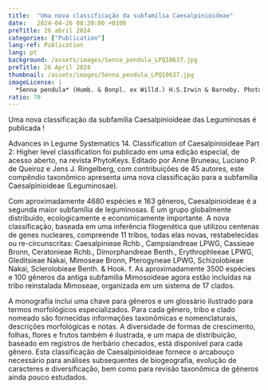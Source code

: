 ```yaml
---
title:  "Uma nova classificação da subfamília Caesalpinioideae"
date:   2024-04-26 08:20:00 +0100
preTitle: 26 abril 2024
categories: ["Publication"]
lang-ref: Publication
lang: pt
background: /assets/images/Senna_pendula_LPQ10637.jpg
preTitle: 26 April 2024
thumbnail: /assets/images/Senna_pendula_LPQ10637.jpg
imageLicense: |
  *Senna pendula* (Humb. & Bonpl. ex Willd.) H.S.Irwin & Barneby. Photo by Luciano P. de Queiroz
ratio: 70
---
```


Uma nova classificação da subfamília Caesalpinioideae das Leguminosas é publicada !

Advances in Legume Systematics 14. Classification of Caesalpinioideae Part 2: Higher level classification 
foi publicado em uma edição especial, de acesso aberto, na revista PhytoKeys. Editado por Anne Bruneau, Luciano P. de Queiroz e Jens J. Ringelberg, com contribuições de 45 autores, este compêndio taxonômico apresenta uma nova classificação para a subfamília Caesalpinioideae (Leguminosae). 

Com aproximadamente 4680 espécies e 163 gêneros, Caesalpinioideae é a segunda maior subfamília de leguminosas. É um grupo globalmente distribuído, ecologicamente e economicamente importante. A nova classificação, baseada em uma inferência filogenética que utilizou centenas de genes nucleares, compreende 11 tribos, todas elas novas, restabelecidas ou re-circunscritas: Caesalpinieae Rchb., Campsiandreae LPWG, Cassieae Bronn, Ceratonieae Rchb., Dimorphandreae Benth., Erythrophleeae LPWG, Gleditsieae Nakai, Mimoseae Bronn, Pterogyneae LPWG, Schizolobieae Nakai, Sclerolobieae Benth. & Hook. f. As aproximadamente 3500 espécies e 100 gêneros da antiga subfamília Mimosoideae agora estão incluídas na tribo reinstalada Mimoseae, organizada em um sistema de 17 clados. 

A monografia inclui uma chave para gêneros e um glossário ilustrado para termos morfológicos especializados. Para cada gênero, tribo e clado nomeado são fornecidas informações taxonômicas e nomenclaturais, descrições morfológicas e notas. A diversidade de formas de crescimento, folhas, flores e frutos também é ilustrada, e um mapa de distribuição, baseado em registros de herbário checados, está disponível para cada gênero. Esta classificação de Caesalpinioideae fornece o arcabouço necessário para análises subsequentes de biogeografia, evolução de caracteres e diversificação, bem como para revisão taxonômica de gêneros ainda pouco estudados. 
